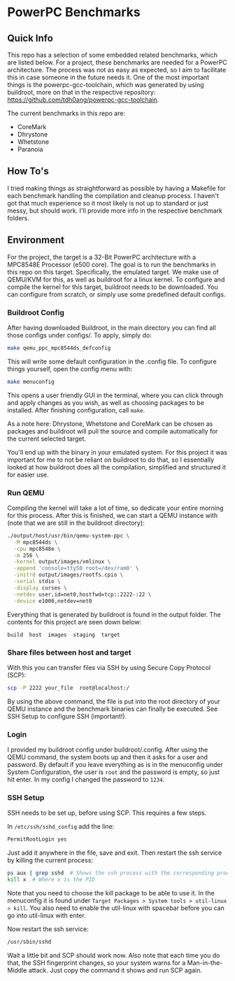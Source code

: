 # PowerPC Benchmarks

## Quick Info
This repo has a selection of some embedded related benchmarks, which are listed below. For a project, these benchmarks are needed for a PowerPC architecture. The process was not as easy as expected, so I aim to facilitate this in case someone in the future needs it. One of the most important things is the powerpc-gcc-toolchain, which was generated by using buildroot, more on that in the respective repository: https://github.com/tdh0ang/powerpc-gcc-toolchain. 

The current benchmarks in this repo are:
- CoreMark
- Dhrystone
- Whetstone 
- Paranoia 

## How To's
I tried making things as straightforward as possible by having a Makefile for each benchmark handling the compilation and cleanup process. I haven't got that much experience so it most likely is not up to standard or just messy, but should work. I'll provide more info in the respective benchmark folders. 

## Environment
For the project, the target is a 32-Bit PowerPC architecture with a MPC8548E Processor (e500 core). The goal is to run the benchmarks in this repo on this target. Specifically, the emulated target. We make use of QEMU/KVM for this, as well as buildroot for a linux kernel. To configure and compile the kernel for this target, buildroot needs to be downloaded. You can configure from scratch, or simply use some predefined default configs. 

### Buildroot Config
After having downloaded Buildroot, in the main directory you can find all those configs under configs/. To apply, simply do:

```bash
make qemu_ppc_mpc8544ds_defconfig
```

This will write some default configuration in the .config file. To configure things yourself, open the config menu with:

```bash
make menuconfig
```

This opens a user friendly GUI in the terminal, where you can click through and apply changes as you wish, as well as choosing packages to be installed. After finishing configuration, call `make`. 

As a note here: Dhrystone, Whetstone and CoreMark can be chosen as packages and buildroot will pull the source and compile automatically for the current selected target. 

You'll end up with the binary in your emulated system. For this project it was important for me to not be reliant on buildroot to do that, so I essentially looked at how buildroot does all the compilation, simplified and structured it for easier use. 


### Run QEMU

Compiling the kernel will take a lot of time, so dedicate your entire morning for this process. After this is finished, we can start a QEMU instance with (note that we are still in the buildroot directory):

```bash
./output/host/usr/bin/qemu-system-ppc \
  -M mpc8544ds \
  -cpu mpc8548e \
  -m 256 \
  -kernel output/images/vmlinux \
  -append 'console=ttyS0 root=/dev/ram0' \
  -initrd output/images/rootfs.cpio \
  -serial stdio \
  -display curses \
  -netdev user,id=net0,hostfwd=tcp::2222-:22 \
  -device e1000,netdev=net0
```

Everything that is generated by buildroot is found in the output folder. The contents for this project are seen down below:

```
build  host  images  staging  target
```

### Share files between host and target

With this you can transfer files via SSH by using Secure Copy Protocol (SCP):

```bash
scp -P 2222 your_file  root@localhost:/
```

By using the above command, the file is put into the root directory of your QEMU instance and the benchmark binaries can finally be executed. See SSH Setup to configure SSH (important!).

### Login

I provided my buildroot config under buildroot/.config. After using the QEMU command, the system boots up and then it asks for a user and password. By default if you leave everything as is in the menuconfig under System Configuration, the user is `root` and the password is empty, so just hit enter. In my config I changed the password to `1234`. 

### SSH Setup 

SSH needs to be set up, before using SCP. This requires a few steps. 

In `/etc/ssh/sshd_config` add the line:

```bash
PermitRootLogin yes
```

Just add it anywhere in the file, save and exit. Then restart the ssh service by killing the current process:

```bash
ps aux | grep sshd  # Shows the ssh process with the corresponding process ID (PID)
kill x  # Where x is the PID 
```

Note that you need to choose the kill package to be able to use it. In the menuconfig it is found under `Target Packages > System tools > util-linux > kill`. You also need to enable the util-linux with spacebar before you can go into util-linux with enter. 

Now restart the ssh service:

```bash
/usr/sbin/sshd
```

Wait a little bit and SCP should work now. Also note that each time you do that, the SSH fingerprint changes, so your system warns for a Man-in-the-Middle attack. Just copy the command it shows and run SCP again. 
